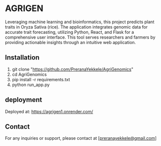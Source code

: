# AGRIGEN 

Leveraging machine learning and bioinformatics, this project predicts plant traits in Oryza Sativa (rice). The application integrates genomic data for accurate trait forecasting, utilizing Python, React, and Flask for a comprehensive user interface. This tool serves researchers and farmers by providing actionable insights through an intuitive web application.

## Installation 
1. git clone "https://github.com/PreranaYekkele/AgriGenomics"
2. cd AgriGenomics
3. pip install -r requirements.txt
4. python run_app.py

## deployment 

Deployed at: https://agrigen1.onrender.com/

## Contact

For any inquiries or support, please contact at [preranayekkele@gmail.com]
